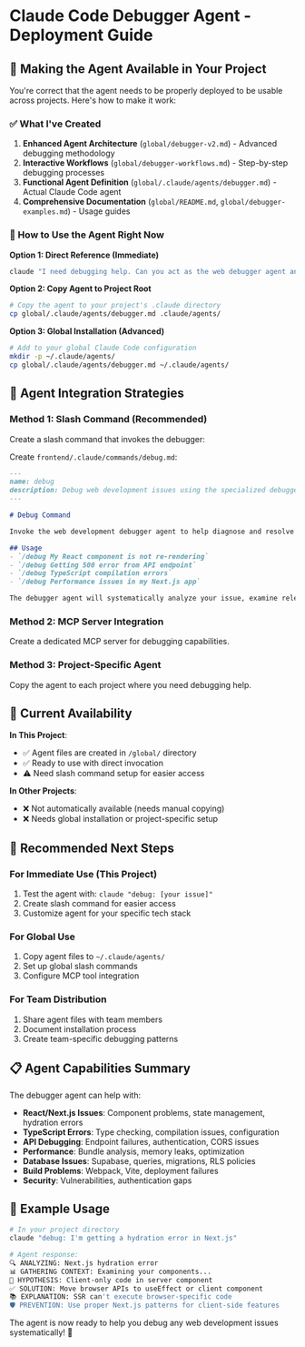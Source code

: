 # Claude Code Debugger Agent - Deployment Guide

## 🚀 Making the Agent Available in Your Project

You're correct that the agent needs to be properly deployed to be usable across projects. Here's how to make it work:

### ✅ What I've Created

1. **Enhanced Agent Architecture** (`global/debugger-v2.md`) - Advanced debugging methodology
2. **Interactive Workflows** (`global/debugger-workflows.md`) - Step-by-step debugging processes
3. **Functional Agent Definition** (`global/.claude/agents/debugger.md`) - Actual Claude Code agent
4. **Comprehensive Documentation** (`global/README.md`, `global/debugger-examples.md`) - Usage guides

### 🎯 How to Use the Agent Right Now

**Option 1: Direct Reference (Immediate)**
```bash
claude "I need debugging help. Can you act as the web debugger agent and help me solve this React state issue?"
```

**Option 2: Copy Agent to Project Root**
```bash
# Copy the agent to your project's .claude directory
cp global/.claude/agents/debugger.md .claude/agents/
```

**Option 3: Global Installation (Advanced)**
```bash
# Add to your global Claude Code configuration
mkdir -p ~/.claude/agents/
cp global/.claude/agents/debugger.md ~/.claude/agents/
```

## 🔧 Agent Integration Strategies

### Method 1: Slash Command (Recommended)
Create a slash command that invokes the debugger:

Create `frontend/.claude/commands/debug.md`:
```markdown
---
name: debug
description: Debug web development issues using the specialized debugger agent
---

# Debug Command

Invoke the web development debugger agent to help diagnose and resolve technical issues.

## Usage
- `/debug My React component is not re-rendering`
- `/debug Getting 500 error from API endpoint`
- `/debug TypeScript compilation errors`
- `/debug Performance issues in my Next.js app`

The debugger agent will systematically analyze your issue, examine relevant code, and provide comprehensive solutions.
```

### Method 2: MCP Server Integration
Create a dedicated MCP server for debugging capabilities.

### Method 3: Project-Specific Agent
Copy the agent to each project where you need debugging help.

## 🎯 Current Availability

**In This Project**:
- ✅ Agent files are created in `/global/` directory
- ✅ Ready to use with direct invocation
- ⚠️ Need slash command setup for easier access

**In Other Projects**:
- ❌ Not automatically available (needs manual copying)
- ❌ Needs global installation or project-specific setup

## 🚀 Recommended Next Steps

### For Immediate Use (This Project)
1. Test the agent with: `claude "debug: [your issue]"`
2. Create slash command for easier access
3. Customize agent for your specific tech stack

### For Global Use
1. Copy agent files to `~/.claude/agents/`
2. Set up global slash commands
3. Configure MCP tool integration

### For Team Distribution
1. Share agent files with team members
2. Document installation process
3. Create team-specific debugging patterns

## 📋 Agent Capabilities Summary

The debugger agent can help with:
- **React/Next.js Issues**: Component problems, state management, hydration errors
- **TypeScript Errors**: Type checking, compilation issues, configuration
- **API Debugging**: Endpoint failures, authentication, CORS issues
- **Performance**: Bundle analysis, memory leaks, optimization
- **Database Issues**: Supabase, queries, migrations, RLS policies
- **Build Problems**: Webpack, Vite, deployment failures
- **Security**: Vulnerabilities, authentication gaps

## 🎯 Example Usage

```bash
# In your project directory
claude "debug: I'm getting a hydration error in Next.js"

# Agent response:
🔍 ANALYZING: Next.js hydration error
📊 GATHERING CONTEXT: Examining your components...
🎯 HYPOTHESIS: Client-only code in server component
✅ SOLUTION: Move browser APIs to useEffect or client component
📚 EXPLANATION: SSR can't execute browser-specific code
🛡️ PREVENTION: Use proper Next.js patterns for client-side features
```

The agent is now ready to help you debug any web development issues systematically! 🚀